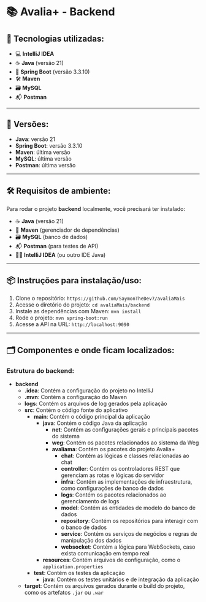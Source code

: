 # 📚 Avalia+ - Backend

## 🚀 Tecnologias utilizadas:

- 💻 **IntelliJ IDEA**
- ☕ **Java** (versão 21)
- 🔧 **Spring Boot** (versão 3.3.10)
- 🛠️ **Maven**
- 🗃️ **MySQL**
- 📬 **Postman**

---

## 🧩 Versões:

- **Java**: versão 21
- **Spring Boot**: versão 3.3.10
- **Maven**: última versão
- **MySQL**: última versão
- **Postman**: última versão

---

## 🛠️ Requisitos de ambiente:

Para rodar o projeto **backend** localmente, você precisará ter instalado:

- ☕ **Java** (versão 21)
- 🔧 **Maven** (gerenciador de dependências)
- 🗃️ **MySQL** (banco de dados)
- 📬 **Postman** (para testes de API)
- 🧑‍💻 **IntelliJ IDEA** (ou outro IDE Java)

---

## 📦 Instruções para instalação/uso:

1. Clone o repositório: `https://github.com/SaymonTheDev7/avaliaMais`
2. Acesse o diretório do projeto: `cd avaliaMais/backend`
3. Instale as dependências com Maven: `mvn install`
4. Rode o projeto: `mvn spring-boot:run`
5. Acesse a API na URL: `http://localhost:9090`

---

## 🗂️ Componentes e onde ficam localizados:

### Estrutura do **backend**:

- **backend**  
  - **.idea**: Contém a configuração do projeto no IntelliJ  
  - **.mvn**: Contém a configuração do Maven  
  - **logs**: Contém os arquivos de log gerados pela aplicação  
  - **src**: Contém o código fonte do aplicativo  
    - **main**: Contém o código principal da aplicação  
      - **java**: Contém o código Java da aplicação  
        - **net**: Contém as configurações gerais e principais pacotes do sistema  
        - **weg**: Contém os pacotes relacionados ao sistema da Weg  
        - **avaliama**: Contém os pacotes do projeto Avalia+  
          - **chat**: Contém as lógicas e classes relacionadas ao chat  
          - **controller**: Contém os controladores REST que gerenciam as rotas e lógicas do servidor  
          - **infra**: Contém as implementações de infraestrutura, como configurações de banco de dados  
          - **logs**: Contém os pacotes relacionados ao gerenciamento de logs  
          - **model**: Contém as entidades de modelo do banco de dados  
          - **repository**: Contém os repositórios para interagir com o banco de dados  
          - **service**: Contém os serviços de negócios e regras de manipulação dos dados  
          - **websocket**: Contém a lógica para WebSockets, caso exista comunicação em tempo real  
      - **resources**: Contém arquivos de configuração, como o `application.properties`  
    - **test**: Contém os testes da aplicação  
      - **java**: Contém os testes unitários e de integração da aplicação  
  - **target**: Contém os arquivos gerados durante o build do projeto, como os artefatos `.jar` ou `.war`
